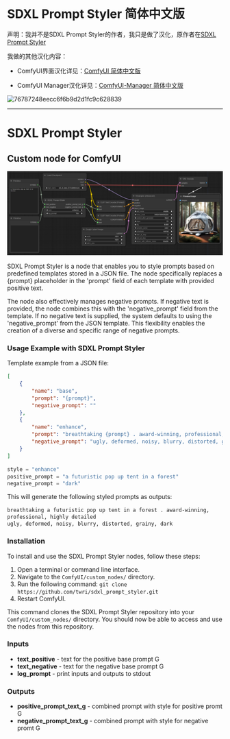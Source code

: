 # SDXL Prompt Styler 简体中文版

声明：我并不是SDXL Prompt Styler的作者，我只是做了汉化，原作者在[SDXL Prompt Styler](https://github.com/twri/sdxl_prompt_styler)

我做的其他汉化内容：

- ComfyUI界面汉化详见：[ComfyUI 简体中文版](https://github.com/ZHO-ZHO-ZHO/ComfyUI-ZHO-Chinese)

- ComfyUI Manager汉化详见：[ComfyUI-Manager 简体中文版](https://github.com/ZHO-ZHO-ZHO/ComfyUI-Manager-Zh-Chinese)

![76787248eecc6f6b9d2d1fc9c628839](https://github.com/ZHO-ZHO-ZHO/sdxl_prompt_styler-Zh-Chinese/assets/140084057/d5c26d50-6d4f-4194-9db4-3676d6bed1ce)


-----------------

SDXL Prompt Styler
=======
Custom node for ComfyUI
-----------
![SDXL Prompt Styler Screenshot](examples/sdxl_prompt_styler.png)

SDXL Prompt Styler is a node that enables you to style prompts based on predefined templates stored in a JSON file. The node specifically replaces a {prompt} placeholder in the 'prompt' field of each template with provided positive text.

The node also effectively manages negative prompts. If negative text is provided, the node combines this with the 'negative_prompt' field from the template. If no negative text is supplied, the system defaults to using the 'negative_prompt' from the JSON template. This flexibility enables the creation of a diverse and specific range of negative prompts.

### Usage Example with SDXL Prompt Styler

Template example from a JSON file:

```json
[
    {
        "name": "base",
        "prompt": "{prompt}",
        "negative_prompt": ""
    },
    {
        "name": "enhance",
        "prompt": "breathtaking {prompt} . award-winning, professional, highly detailed",
        "negative_prompt": "ugly, deformed, noisy, blurry, distorted, grainy"
    }
]
```

```python
style = "enhance"
positive_prompt = "a futuristic pop up tent in a forest"
negative_prompt = "dark"
```

This will generate the following styled prompts as outputs:

```
breathtaking a futuristic pop up tent in a forest . award-winning, professional, highly detailed
ugly, deformed, noisy, blurry, distorted, grainy, dark
```

### Installation

To install and use the SDXL Prompt Styler nodes, follow these steps:

1. Open a terminal or command line interface.
2. Navigate to the `ComfyUI/custom_nodes/` directory.
3. Run the following command:
```git clone https://github.com/twri/sdxl_prompt_styler.git```
4. Restart ComfyUI.

This command clones the SDXL Prompt Styler repository into your `ComfyUI/custom_nodes/` directory. You should now be able to access and use the nodes from this repository.

### Inputs

* **text_positive** - text for the positive base prompt G
* **text_negative** - text for the negative base prompt G
* **log_prompt** - print inputs and outputs to stdout

### Outputs

* **positive_prompt_text_g** - combined prompt with style for positive promt G
* **negative_prompt_text_g** - combined prompt with style for negative promt G
